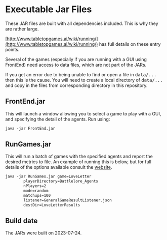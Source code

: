
# Executable Jar Files
These JAR files are built with all dependencies included. This is why they are rather large.

[http://www.tabletopgames.ai/wiki/running/](http://www.tabletopgames.ai/wiki/running/) has full details on these entry points.

Several of the games (especially if you are running with a GUI using FrontEnd) need access to data files, which are not part of the JARs. 

If you get an error due to being unable to find or open a file in <tt>data/...</tt> then this is the cause. 
You will need to create a local directory of <tt>data/...</tt> and copy in the files from corresponding directory in this repository.

## FrontEnd.jar
This will launch a window allowing you to select a game to play with a GUI, and specifying the detail of the agents.
Run using:
```dtd
java -jar FrontEnd.jar
```

## RunGames.jar
This will run a batch of games with the specified agents and report the desired metrics to file.
An example of running this is below, but for full details of the options available consult the [website](http://tabletopgames.ai/wiki/running/).
```dtd
java -jar RunGames.jar game=LoveLetter
        playerDirectory=Battlelore_Agents
        nPlayers=2
        mode=random
        matchups=100
        listener=GeneralGameResultListener.json
        destDir=LoveLetterResults
```

## Build date
The JARs were built on 2023-07-24.